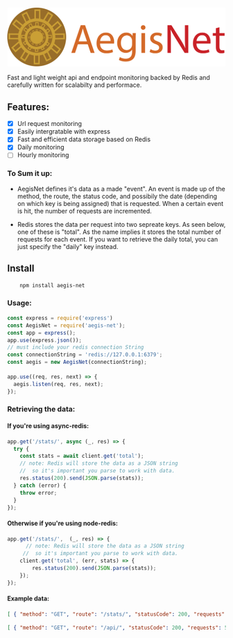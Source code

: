 ![Logo](misc/AegisNet-logo.png)

Fast and light weight api and endpoint monitoring backed by Redis and carefully written for scalabilty and performace.

## Features:
- [X] Url request monitoring
- [X] Easily intergratable with express
- [X] Fast and efficient data storage based on Redis
- [X] Daily monitoring
- [ ] Hourly monitoring

### To Sum it up:
* AegisNet defines it's data as a made "event". An event is made up of the method, the route, the status code, and possibily the date (depending on which key is being assigned) that is requested. When a certain event is hit, the number of requests are incremented.

* Redis stores the data per request into two sepreate keys. As seen below, one of these is "total". As the name implies it stores the total number of requests for each event. If you want to retrieve the daily total, you can just specify the "daily" key instead. 

## Install
``` 
    npm install aegis-net
```

### Usage:
``` javascript
const express = require('express')
const AegisNet = require('aegis-net');
const app = express();
app.use(express.json());
// must include your redis connection String
const connectionString = 'redis://127.0.0.1:6379';
const aegis = new AegisNet(connectionString);

app.use((req, res, next) => {
  aegis.listen(req, res, next);
});
```

### Retrieving the data:
#### If you're using async-redis:
```javascript
app.get('/stats/', async (_, res) => {
  try {
    const stats = await client.get('total');
    // note: Redis will store the data as a JSON string 
    //  so it's important you parse to work with data.
    res.status(200).send(JSON.parse(stats));
  } catch (error) {
    throw error;
  }
});
```
#### Otherwise if you're using node-redis:
```javascript
app.get('/stats/',  (_, res) => {
      // note: Redis will store the data as a JSON string 
     //  so it's important you parse to work with data.
    client.get('total', (err, stats) => {
        res.status(200).send(JSON.parse(stats));
    });
});
```
#### Example data:

``` JSON
[ { "method": "GET", "route": "/stats/", "statusCode": 200, "requests": 10 }]

```
``` JSON
[ { "method": "GET", "route": "/api/", "statusCode": 200, "requests": 5, "date": "9/20/2020" }]

```




